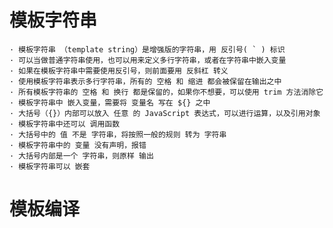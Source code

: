 # 模板字符串

    · 模板字符串 （template string）是增强版的字符串，用 反引号( ` ) 标识
    · 可以当做普通字符串使用，也可以用来定义多行字符串，或者在字符串中嵌入变量
    · 如果在模板字符串中需要使用反引号，则前面要用 反斜杠 转义
    · 使用模板字符串表示多行字符串，所有的 空格 和 缩进 都会被保留在输出之中
    · 所有模板字符串的 空格 和 换行 都是保留的，如果你不想要，可以使用 trim 方法消除它
    · 模板字符串中 嵌入变量，需要将 变量名 写在 ${} 之中
    · 大括号（{}）内部可以放入 任意 的 JavaScript 表达式，可以进行运算，以及引用对象
    · 模板字符串中还可以 调用函数
    · 大括号中的 值 不是 字符串，将按照一般的规则 转为 字符串
    · 模板字符串中的 变量 没有声明，报错
    · 大括号内部是一个 字符串，则原样 输出
    · 模板字符串可以 嵌套

# 模板编译